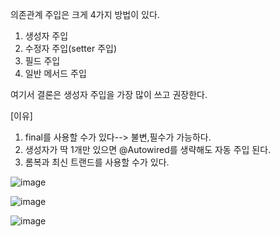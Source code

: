 의존관계 주입은 크게 4가지 방법이 있다.

1. 생성자 주입
2. 수정자 주입(setter 주입)
3. 필드 주입
4. 일반 메서드 주입

여기서 결론은 생성자 주입을 가장 많이 쓰고 권장한다.

[이유]

1. final를 사용할 수가 있다--> 불변,필수가 가능하다.
2. 생성자가 딱 1개만 있으면 @Autowired를 생략해도 자동 주입 된다.
3. 롬복과 최신 트랜드를 사용할 수가 있다.

![image](https://user-images.githubusercontent.com/108928206/181508589-25d71d29-8807-4f58-bad5-ba2ba800a414.png)

![image](https://user-images.githubusercontent.com/108928206/181508625-72b70148-f373-4ecd-9f20-f85cde7c4817.png)

![image](https://user-images.githubusercontent.com/108928206/181508673-51389aa0-5a69-4dfd-b533-0794c51e90d7.png)
